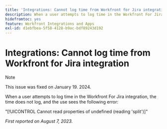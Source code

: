 ```yaml
---
title: 'Integrations: Cannot log time from Workfront for Jira integration'
description: When a user attempts to log time in the Workfront For Jira integration, the time does not log, and the use sees an error.
hidefromtoc: yes
feature: Workfront Integrations and Apps
exl-id: d1ebfbea-5f58-4128-b9ac-bdf89243d192
---
```

# Integrations: Cannot log time from Workfront for Jira integration

>[!NOTE]
>
>This issue was fixed on January 19. 2024.

When a user attempts to log time in the Workfront For Jira integration, the time does not log, and the use sees the following error:

"[!UICONTROL Cannot read properties of undefined (reading 'split')]"

_First reported on August 7, 2023._
